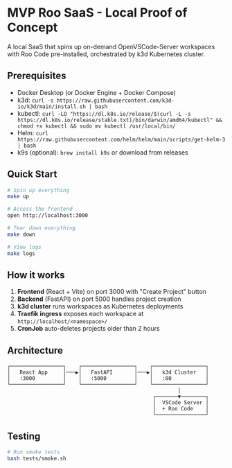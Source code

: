 # MVP Roo SaaS - Local Proof of Concept

A local SaaS that spins up on-demand OpenVSCode-Server workspaces with Roo Code pre-installed, orchestrated by k3d Kubernetes cluster.

## Prerequisites

- Docker Desktop (or Docker Engine + Docker Compose)
- k3d: `curl -s https://raw.githubusercontent.com/k3d-io/k3d/main/install.sh | bash`
- kubectl: `curl -LO "https://dl.k8s.io/release/$(curl -L -s https://dl.k8s.io/release/stable.txt)/bin/darwin/amd64/kubectl" && chmod +x kubectl && sudo mv kubectl /usr/local/bin/`
- Helm: `curl https://raw.githubusercontent.com/helm/helm/main/scripts/get-helm-3 | bash`
- k9s (optional): `brew install k9s` or download from releases

## Quick Start

```bash
# Spin up everything
make up

# Access the frontend
open http://localhost:3000

# Tear down everything
make down

# View logs
make logs
```

## How it works

1. **Frontend** (React + Vite) on port 3000 with "Create Project" button
2. **Backend** (FastAPI) on port 5000 handles project creation
3. **k3d cluster** runs workspaces as Kubernetes deployments
4. **Traefik ingress** exposes each workspace at `http://localhost/<namespace>/`
5. **CronJob** auto-deletes projects older than 2 hours

## Architecture

```
┌─────────────────┐    ┌─────────────────┐    ┌─────────────────┐
│   React App     │───▶│   FastAPI       │───▶│   k3d Cluster   │
│   :3000         │    │   :5000         │    │   :80           │
└─────────────────┘    └─────────────────┘    └─────────────────┘
                                                       │
                                               ┌───────▼────────┐
                                               │  VSCode Server │
                                               │  + Roo Code    │
                                               └────────────────┘
```

## Testing

```bash
# Run smoke tests
bash tests/smoke.sh
